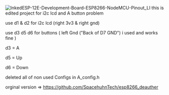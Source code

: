 ![InkedESP-12E-Development-Board-ESP8266-NodeMCU-Pinout_LI](https://user-images.githubusercontent.com/69695347/125140187-2f642b00-e127-11eb-8518-19cdade6cac4.jpg)
this is edited project for i2c lcd and A button problem

use d1 & d2 for i2c lcd (right 3v3 & right gnd)

use d3 d5 d6 for buttons ( left Gnd ("Back of D7 GND") i used and works fine )

d3 = A 

d5 = Up 

d6 = Down 

deleted all of non used Configs in A_config.h 


orginal version => https://github.com/SpacehuhnTech/esp8266_deauther



